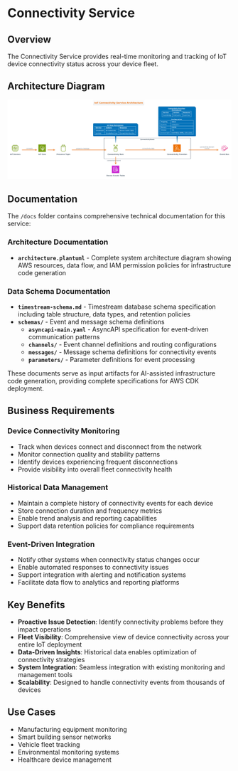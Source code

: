# Connectivity Service

## Overview

The Connectivity Service provides real-time monitoring and tracking of IoT device connectivity status across your device fleet.

## Architecture Diagram

![IoT Connectivity Service Architecture](docs/architecture.png)

## Documentation

The `/docs` folder contains comprehensive technical documentation for this service:

### Architecture Documentation

- **`architecture.plantuml`** - Complete system architecture diagram showing AWS resources, data flow, and IAM permission policies for infrastructure code generation

### Data Schema Documentation

- **`timestream-schema.md`** - Timestream database schema specification including table structure, data types, and retention policies
- **`schemas/`** - Event and message schema definitions
  - **`asyncapi-main.yaml`** - AsyncAPI specification for event-driven communication patterns
  - **`channels/`** - Event channel definitions and routing configurations
  - **`messages/`** - Message schema definitions for connectivity events
  - **`parameters/`** - Parameter definitions for event processing

These documents serve as input artifacts for AI-assisted infrastructure code generation, providing complete specifications for AWS CDK deployment.

## Business Requirements

### Device Connectivity Monitoring

- Track when devices connect and disconnect from the network
- Monitor connection quality and stability patterns
- Identify devices experiencing frequent disconnections
- Provide visibility into overall fleet connectivity health

### Historical Data Management

- Maintain a complete history of connectivity events for each device
- Store connection duration and frequency metrics
- Enable trend analysis and reporting capabilities
- Support data retention policies for compliance requirements

### Event-Driven Integration

- Notify other systems when connectivity status changes occur
- Enable automated responses to connectivity issues
- Support integration with alerting and notification systems
- Facilitate data flow to analytics and reporting platforms

## Key Benefits

- **Proactive Issue Detection**: Identify connectivity problems before they impact operations
- **Fleet Visibility**: Comprehensive view of device connectivity across your entire IoT deployment
- **Data-Driven Insights**: Historical data enables optimization of connectivity strategies
- **System Integration**: Seamless integration with existing monitoring and management tools
- **Scalability**: Designed to handle connectivity events from thousands of devices

## Use Cases

- Manufacturing equipment monitoring
- Smart building sensor networks
- Vehicle fleet tracking
- Environmental monitoring systems
- Healthcare device management
